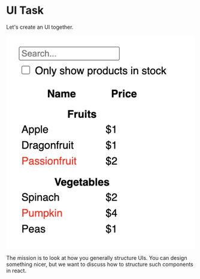 # UI Task

Let's create an UI together.

![Design](ui.png)

The mission is to look at how you generally structure UIs. You can design something nicer, but we want to discuss how to structure such components in react.